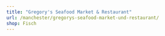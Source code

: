 ```yaml
---
title: "Gregory's Seafood Market & Restaurant"
url: /manchester/gregorys-seafood-market-und-restaurant/
shop: Fisch
---
```

